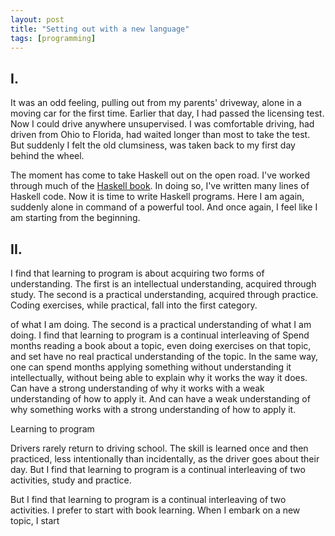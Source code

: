 ```yaml
---
layout: post
title: "Setting out with a new language"
tags: [programming]
---
```


## I.

It was an odd feeling, pulling out from my parents' driveway, alone in a moving 
car for the first time.
Earlier that day, I had passed the licensing test.
Now I could drive anywhere unsupervised.
I was comfortable driving, had driven from Ohio to Florida, had waited longer 
than most to take the test.
But suddenly I felt the old clumsiness, was taken back to my first day behind 
the wheel.

The moment has come to take Haskell out on the open road.
I've worked through much of the [Haskell book](http://haskellbook.com/).
In doing so, I've written many lines of Haskell code.
Now it is time to write Haskell programs.
Here I am again, suddenly alone in command of a powerful tool. 
And once again, I feel like I am starting from the beginning.

## II.

I find that learning to program is about acquiring two forms of understanding.
The first is an intellectual understanding, acquired through study.
The second is a practical understanding, acquired through practice.
Coding exercises, while practical, fall into the first category.

of what I am doing.
The second is a practical understanding of what I am doing.
I find that learning to program is a continual interleaving of 
Spend months reading a book about a topic, even doing exercises on that topic, 
and set have no real practical understanding of the topic.
In the same way, one can spend months applying something without understanding it
intellectually, without being able to explain why it works the way it does.
Can have a strong understanding of why it works with a weak understanding of how
to apply it.
And can have a weak understanding of why something works with a strong understanding
of how to apply it.

Learning to program 

Drivers rarely return to driving school.
The skill is learned once and then practiced, less intentionally than 
incidentally, as the driver goes about their day.
But I find that learning to program is a continual interleaving of two 
activities, study and practice.

But I find that learning to program is a continual interleaving of two 
activities.
I prefer to start with book learning.
When I embark on a new topic, I start 
